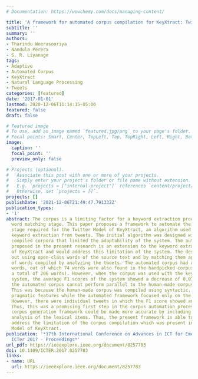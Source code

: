 ```yaml
---
# Documentation: https://wowchemy.com/docs/managing-content/

title: 'A framework for automated corpus compilation for KeyXtract: Twitter model'
subtitle: ''
summary: ''
authors:
- Tharindu Weerasooriya
- Nandula Perera
- S. R. Liyanage
tags:
- Adaptive
- Automated Corpus
- KeyXtract
- Natural Language Processing
- Tweets
categories: [featured]
date: '2017-01-01'
lastmod: 2020-12-06T11:14:15-05:00
featured: false
draft: false

# Featured image
# To use, add an image named `featured.jpg/png` to your page's folder.
# Focal points: Smart, Center, TopLeft, Top, TopRight, Left, Right, BottomLeft, Bottom, BottomRight.
image:
  caption: ''
  focal_point: ''
  preview_only: false

# Projects (optional).
#   Associate this post with one or more of your projects.
#   Simply enter your project's folder or file name without extension.
#   E.g. `projects = ["internal-project"]` references `content/project/deep-learning/index.md`.
#   Otherwise, set `projects = []`.
projects: []
publishDate: '2021-12-06T21:49:47.791332Z'
publication_types:
- '1'
abstract: The corpus is a limiting factor for a keyword extraction process with a
  word matching stage. This paper proposes a framework to automate the corpus generation
  stage required for the Twitter Model of KeyXtract, an algorithm used for essential
  keyword extraction from tweets. The initial algorithm was designed with two manually
  compiled corpora that limited the adaptability of the system. The automated framework
  proposed in the present research is an extension to the keyword extraction process
  of KeyXtract and would address this limitation of the system. The design was carried
  out using open-class words of the source text and by matching them against the bag
  of words compiled by analyzing the tweets. The automated corpus had a total of 138
  words, out of which 74 words were also found in the handpicked corpus (which had
  a total of 206 words). However, when the corpus was used with the keyword extraction
  system, the average F1 scores of the system showed a decrease of 0.07, proving that
  the automated corpus cannot perform parallel to the human-made corpus in complexity.
  This was because the human-made corpus was compiled using syntactic, semantic and
  pragmatic features while the automated framework focused only on the syntactic features.
  However, there were individual tweets in which the F1 score showed an increase.
  Thus, this was a promising first step in the corpus automation process. The automatic
  corpus generation framework could be made more accurate by including the semantic
  analysis of the lexical items. Thus, the present framework is able to substantially
  address the limitation of the corpus compilation which was present in the Twitter
  Model of KeyXtract.
publication: '*17th International Conference on Advances in ICT for Emerging Regions,
  ICTer 2017 - Proceedings*'
url_pdf: https://ieeexplore.ieee.org/document/8257783
doi: 10.1109/ICTER.2017.8257783
links:
- name: URL
  url: https://ieeexplore.ieee.org/document/8257783
---
```

